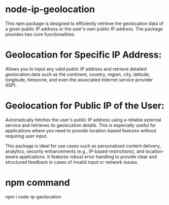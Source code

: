 # node-ip-geolocation
This npm package is designed to efficiently retrieve the geolocation data of a given public IP address or the user's own public IP address. The package provides two core functionalities:

# Geolocation for Specific IP Address: 
Allows you to input any valid public IP address and retrieve detailed geolocation data such as the continent, country, region, city, latitude, longitude, timezone, and even the associated internet service provider (ISP).
# Geolocation for Public IP of the User:
Automatically fetches the user's public IP address using a reliable external service and retrieves its geolocation details. This is especially useful for applications where you need to provide location-based features without requiring user input.

This package is ideal for use cases such as personalized content delivery, analytics, security enhancements (e.g., IP-based restrictions), and location-aware applications. It features robust error handling to provide clear and structured feedback in cases of invalid input or network issues.


# npm command
npm i node-ip-geolocation
